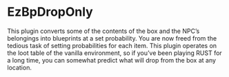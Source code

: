 # EzBpDropOnly
This plugin converts some of the contents of the box and the NPC’s belongings into blueprints at a set probability. You are now freed from the tedious task of setting probabilities for each item. This plugin operates on the loot table of the vanilla environment, so if you’ve been playing RUST for a long time, you can somewhat predict what will drop from the box at any location.
